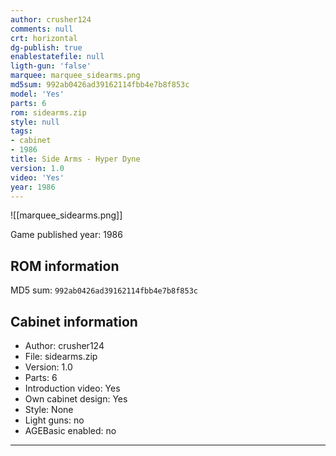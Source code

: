 ```yaml
---
author: crusher124
comments: null
crt: horizontal
dg-publish: true
enablestatefile: null
ligth-gun: 'false'
marquee: marquee_sidearms.png
md5sum: 992ab0426ad39162114fbb4e7b8f853c
model: 'Yes'
parts: 6
rom: sidearms.zip
style: null
tags:
- cabinet
- 1986
title: Side Arms - Hyper Dyne
version: 1.0
video: 'Yes'
year: 1986
---
```


![[marquee_sidearms.png]]

Game published year: 1986

## ROM information

MD5 sum: `992ab0426ad39162114fbb4e7b8f853c` 

## Cabinet information

- Author: crusher124
- File: sidearms.zip
- Version: 1.0
- Parts: 6
- Introduction video: Yes
- Own cabinet design: Yes
- Style: None
- Light guns: no
- AGEBasic enabled: no

---
